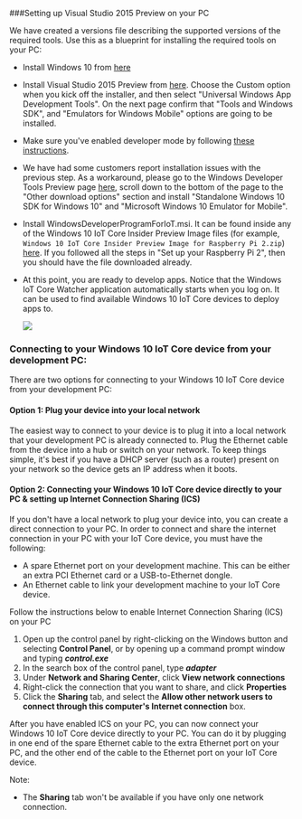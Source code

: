 ###Setting up Visual Studio 2015 Preview on your PC

We have created a versions file describing the supported versions of the required tools.  Use this as a blueprint for installing the required tools on your PC:

* Install Windows 10 from [here](https://dev.windows.com/en-US/downloads/windows-10-developer-tools)

* Install Visual Studio 2015 Preview from [here](https://dev.windows.com/en-US/downloads/install-dev-tools-visual-studio-2015).  Choose the Custom option when you kick off the installer, and then select "Universal Windows App Development Tools".  On the next page confirm that "Tools and Windows SDK", and "Emulators for Windows Mobile" options are going to be installed.

* Make sure you've enabled developer mode by following [these instructions](https://msdn.microsoft.com/library/windows/apps/xaml/dn706236.aspx).

* We have had some customers report installation issues with the previous step. As a workaround, please go to the Windows Developer Tools Preview page [here](https://dev.windows.com/en-US/downloads/windows-10-developer-tools), scroll down to the bottom of the page to the "Other download options" section and install "Standalone Windows 10 SDK for Windows 10" and "Microsoft Windows 10 Emulator for Mobile".

* Install WindowsDeveloperProgramForIoT.msi.  It can be found inside any of the Windows 10 IoT Core Insider Preview Image files (for example, `Windows 10 IoT Core Insider Preview Image for Raspberry Pi 2.zip`) [here](http://connect.microsoft.com/windowsembeddedIoT/Downloads/DownloadDetails.aspx?DownloadID=57782). If you followed all the steps in "Set up your Raspberry Pi 2", then you should have the file downloaded already.

* At this point, you are ready to develop apps.  Notice that the Windows IoT Core Watcher application automatically starts when you log on.  It can be used to find available Windows 10 IoT Core devices to deploy apps to.

    <img class="device-images" src="{{site.baseurl}}/images/IoTCoreWatcher.PNG">

### Connecting to your Windows 10 IoT Core device from your development PC:
There are two options for connecting to your Windows 10 IoT Core device from your development PC:

#### Option 1: Plug your device into your local network
The easiest way to connect to your device is to plug it into a local network that your development PC is already connected to. Plug the Ethernet cable from the device into a hub or switch on your network. 
To keep things simple, it's best if you have a DHCP server (such as a router) present on your network so the device gets an IP address when it boots.

#### Option 2: Connecting your Windows 10 IoT Core device directly to your PC & setting up Internet Connection Sharing (ICS)
If you don't have a local network to plug your device into, you can create a direct connection to your PC. 
In order to connect and share the internet connection in your PC with your IoT Core device, you must have the following:

* A spare Ethernet port on your development machine.  This can be either an extra PCI Ethernet card or a USB-to-Ethernet dongle.
* An Ethernet cable to link your development machine to your IoT Core device.

Follow the instructions below to enable Internet Connection Sharing (ICS) on your PC

1. Open up the control panel by right-clicking on the Windows button and selecting **Control Panel**, or by opening up a command prompt window and typing ***control.exe***
2. In the search box of the control panel, type ***adapter***
3. Under **Network and Sharing Center**, click **View network connections**
4. Right-click the connection that you want to share, and click **Properties**
5. Click the **Sharing** tab, and select the **Allow other network users to connect through this computer's Internet connection** box.

After you have enabled ICS on your PC, you can now connect your Windows 10 IoT Core device directly to your PC.  You can do it by plugging in one end of the spare Ethernet cable to the extra Ethernet port on your PC, and the other end of the cable to the Ethernet port on your IoT Core device.

Note:

* The **Sharing** tab won't be available if you have only one network connection.
